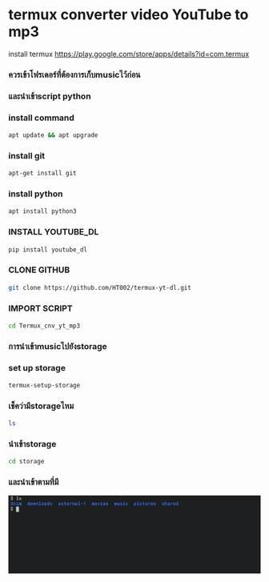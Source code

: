# termux converter video YouTube to mp3 

install termux https://play.google.com/store/apps/details?id=com.termux

### ควรเข้าโฟรเดอร์ที่ต้องการเก็บmusicไว้ก่อน
### และนำเข้าscript python

### install command

```bash
apt update && apt upgrade 
```

### install git 

```bash
apt-get install git
```

### install python

```bash
apt install python3
```

### INSTALL YOUTUBE_DL

```bash
pip install youtube_dl
```
### CLONE GITHUB
```bash
git clone https://github.com/HT002/termux-yt-dl.git
```
### IMPORT SCRIPT 
```bash
cd Termux_cnv_yt_mp3
```

### การนำเข้าmusicไปยังstorage

### set up storage
```bash
termux-setup-storage
```
### เช็คว่ามีstorageไหม
```bash
ls
```
### นำเข้าstorage

```bash
cd storage
```
### และนำเข้าตามที่มี
<img src="https://github.com/HT002/manage-files/blob/main/IMG/Screenshot_20220209-122731_1.png">
